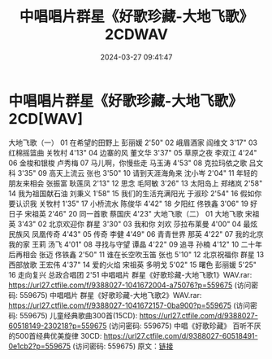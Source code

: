 ﻿---
title: 中唱唱片群星《好歌珍藏-大地飞歌》2CDWAV
date: 2024-03-27 09:41:47
categories: WAV车载音乐、镜像
tags: 华语中文
---
# 中唱唱片群星《好歌珍藏-大地飞歌》2CD[WAV]

大地飞歌（一）
01 在希望的田野上 彭丽媛 2'50"
02 峨眉酒家 阎维文 3'17"
03 红棉摇篮曲 关牧村 4'13"
04 边寨的风 董文华 3'37"
05 草原之夜 李双江 4'24"
06 金梭和银梭 卢秀梅
07 马儿啊，你慢些走 马玉涛 4'53"
08 克拉玛依之歌 吕文科 3'35"
09 高天上流云 张也 3'50"
10 请到天涯海角来 沈小岑 2'04"
11 年轻的朋友来相会 张振富 耿莲凤 2'13"
12 思念 毛阿敏 3'26"
13 太阳岛上 郑绪岚 2'58"
14 我为祖国献石油 刘秉义 1'58"
15 我们的生活充满阳光 于淑珍 2'54"
16 假如你要认识我 关牧村 1'35"
17 小桥流水 陈俊华 4'42"
18 夕阳红 佟铁鑫 3'06"
19 好日子 宋祖英 2'46"
20 同一首歌 蔡国庆 4'23"
大地飞歌（二）
01 大地飞歌 宋祖英 3'43"
02 北京欢迎你 群星 3'30"
03 我和你 刘欢 莎拉布莱曼 4'00"
04 最炫民族风 凤凰传奇 4'43"
05 传奇 李健 4'49"
06 青青世界 那英 4'22"
07 我的北京我的家 王莉 汤飞 4'01"
08 寻找与守望 谭晶 4'22"
09 追寻 孙楠 4'12"
10 二十年后再相会 张迈 佟铁鑫 2'50"
11 谁在长空吹玉笛 张也 5'10"
12 北京祝福你 群星
13 西部放歌 王宏伟 4'37"
14 爱的火焰 宋祖英 多明戈 5'02"
15 曙色 彭丽媛 5'25"
16 走向复兴 总政合唱团 2'51
中唱唱片 群星《好歌珍藏-大地飞歌1》WAV.rar: https://url27.ctfile.com/f/9388027-1041672004-a75076?p=559675
(访问密码: 559675)
中唱唱片 群星《好歌珍藏-大地飞歌2》WAV.rar: https://url27.ctfile.com/f/9388027-1041672157-0ba900?p=559675
(访问密码: 559675)
儿童经典歌曲300首(15CD): https://url27.ctfile.com/d/9388027-60518149-230218?p=559675
(访问密码: 559675)
中唱《好歌珍藏》 百听不厌的500首经典优美旋律 30CD: https://url27.ctfile.com/d/9388027-60518491-0e1cb2?p=559675
(访问密码: 559675)
原文：[链接](https://blog.sina.com.cn/s/blog_1647c7e76010314uu.html)